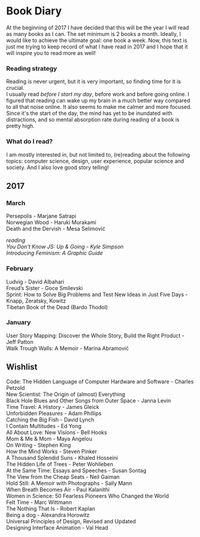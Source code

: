 # Book Diary
At the beginning of 2017 I have decided that this will be the year I will read as many books as I can. The set minimum is 2 books a month. Ideally, I would like to achieve the ultimate goal: one book a week. Now, this text is just me trying to keep record of what I have read in 2017 and I hope that it will inspire you to read more as well!

### Reading strategy
Reading is never urgent, but it is very important, so finding time for it is crucial.  
I usually read _before I start my day_, before work and before going online. I figured that reading can wake up my brain in a much better way compared to all that noise online. It also seems to make me calmer and more focused. Since it's the start of the day, the mind has yet to be inundated with distractions, and so mental absorption rate during reading of a book is pretty high.

### What do I read?
I am mostly interested in, but not limited to, (re)reading about the following topics: computer science, design, user experience, popular science and society. And I also love good story telling!

## 2017

### March
Persepolis - Marjane Satrapi  
Norwegian Wood - Haruki Murakami  
Death and the Dervish - Mesa Selimović  

_reading  
You Don't Know JS: Up & Going - Kyle Simpson  
Introducing Feminism: A Graphic Guide_

### February
Ludvig - David Albahari  
Freud’s Sister - Goce Smilevski  
Sprint: How to Solve Big Problems and Test New Ideas in Just Five Days - Knapp, Zeratsky, Kowitz  
Tibetan Book of the Dead (Bardo Thodol)

### January
User Story Mapping: Discover the Whole Story, Build the Right Product - Jeff Patton  
Walk Trough Walls: A Memoir - Marina Abramović

## Wishlist
Code: The Hidden Language of Computer Hardware and Software - Charles Petzold  
New Scientist: The Origin of (almost) Everything  
Black Hole Blues and Other Songs from Outer Space - Janna Levin  
Time Travel: A History - James Gleick  
Unforbidden Pleasures - Adam Phillips  
Catching the Big Fish - David Lynch  
I Contain Multitudes - Ed Yong  
All About Love: New Visions - Bell Hooks  
Mom & Me & Mom - Maya Angelou  
On Writing - Stephen King  
How the Mind Works - Steven Pinker  
A Thousand Splendid Suns - Khaled Hosseini  
The Hidden Life of Trees - Peter Wohlleben  
At the Same Time: Essays and Speeches - Susan Sontag  
The View from the Cheap Seats - Neil Gaiman  
Hold Still: A Memoir with Photographs - Sally Mann  
When Breath Becomes Air - Paul Kalanithi  
Women in Science: 50 Fearless Pioneers Who Changed the World  
Felt Time - Marc Wittmann  
The Nothing That Is - Robert Kaplan  
Being a dog - Alexandra Horowitz  
Universal Principles of Design, Revised and Updated  
Designing Interface Animation - Val Head
